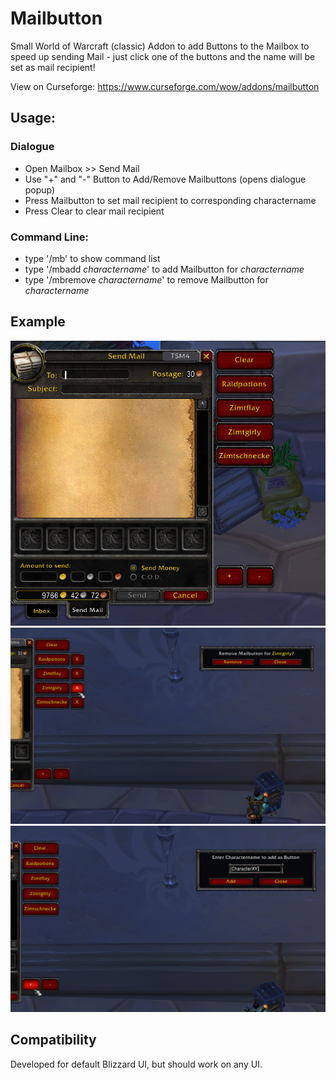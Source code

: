 # Mailbutton
 
Small World of Warcraft (classic) Addon to add Buttons to the Mailbox to speed up sending Mail - just click one of the buttons and the name will be set as mail recipient!

View on Curseforge: https://www.curseforge.com/wow/addons/mailbutton

## Usage:

### Dialogue
* Open Mailbox >> Send Mail
* Use "+" and "-" Button to Add/Remove Mailbuttons (opens dialogue popup)
* Press Mailbutton to set mail recipient to corresponding charactername
* Press Clear to clear mail recipient

### Command Line:
* type '/mb' to show command list
* type '/mbadd *charactername*' to add Mailbutton for *charactername*
* type '/mbremove *charactername*' to remove Mailbutton for *charactername*

## Example
![](<Screenshots/2022-11-29%2023_40_45-Window.png>)
![](<Screenshots/2022-11-29%2023_41_13-Window.png>)
![](<Screenshots/2022-11-29%2023_41_34-Window.png>)

## Compatibility
Developed for default Blizzard UI, but should work on any UI.